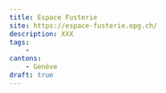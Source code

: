 ```yaml
---
title: Espace Fusterie
site: https://espace-fusterie.epg.ch/
description: XXX
tags:
    - 
cantons: 
    - Genève
draft: true
---
```


